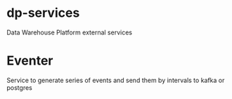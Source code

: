 # dp-services
Data Warehouse Platform external services

# Eventer
Service to generate series of events and send them by intervals to kafka or postgres
